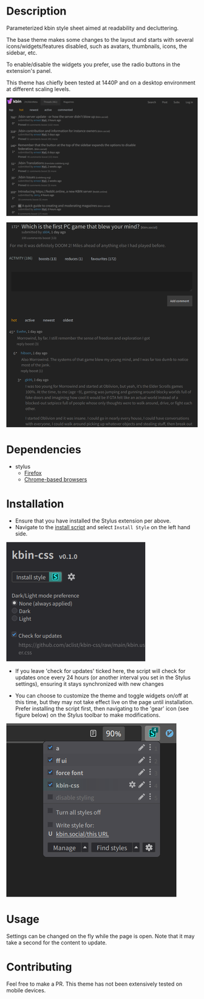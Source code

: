# Description

Parameterized kbin style sheet aimed at readability and decluttering.

The base theme makes some changes to the layout and starts with several icons/widgets/features disabled, such as
avatars, thumbnails, icons, the sidebar, etc.

To enable/disable the widgets you prefer, use the radio buttons in the extension's panel.

This theme has chiefly been tested at 1440P and on a desktop environment at different scaling levels.

![Alt text](/examples/example.png)

![Alt text](/examples/example3.png)

# Dependencies
- stylus
    - [Firefox](https://addons.mozilla.org/en-US/firefox/addon/styl-us/)
    - [Chrome-based browsers](https://chrome.google.com/webstore/detail/stylus/clngdbkpkpeebahjckkjfobafhncgmne)

# Installation

- Ensure that you have installed the Stylus extension per above.
- Navigate to the [install script](https://github.com/aclist/kbin-css/raw/main/kbin.user.css) and select `Install Style` on the left hand side.

![Alt_text](/examples/example5.png)

- If you leave 'check for updates' ticked here, the script will check for updates once every 24 hours (or another interval you set in the Stylus settings), ensuring it stays synchronized with new changes

- You can choose to customize the theme and toggle widgets on/off at this time, but they may not take effect live on the page until installation. Prefer installing the script first,
then navigating to the 'gear' icon (see figure below) on the Stylus toolbar to make modifications.

![Alt_text](/examples/example4.png)

# Usage

Settings can be changed on the fly while the page is open. Note that it may take a second for the content to update.

# Contributing

Feel free to make a PR. This theme has not been extensively tested on mobile devices.
